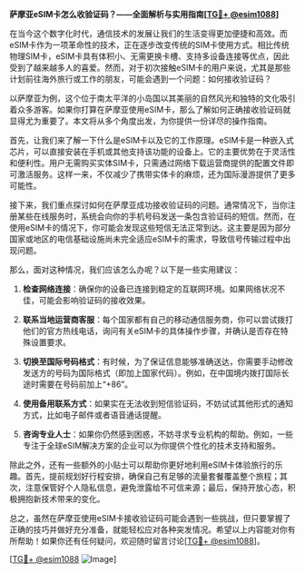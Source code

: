 **萨摩亚eSIM卡怎么收验证码？——全面解析与实用指南[[TG💪+ @esim1088](https://t.me/s/esim1088)]**

在当今这个数字化时代，通信技术的发展让我们的生活变得更加便捷和高效。而eSIM卡作为一项革命性的技术，正在逐步改变传统的SIM卡使用方式。相比传统物理SIM卡，eSIM卡具有体积小、无需更换卡槽、支持多设备连接等优点，因此受到了越来越多人的喜爱。然而，对于初次接触eSIM卡的用户来说，尤其是那些计划前往海外旅行或工作的朋友，可能会遇到一个问题：如何接收验证码？

以萨摩亚为例，这个位于南太平洋的小岛国以其美丽的自然风光和独特的文化吸引着众多游客。如果你打算在萨摩亚使用eSIM卡，那么了解如何正确接收验证码就显得尤为重要了。本文将从多个角度出发，为你提供一份详尽的操作指南。

首先，让我们来了解一下什么是eSIM卡以及它的工作原理。eSIM卡是一种嵌入式芯片，可以直接安装在手机或其他支持该功能的设备上。它的主要优势在于灵活性和便利性。用户无需购买实体SIM卡，只需通过网络下载运营商提供的配置文件即可激活服务。这样一来，不仅减少了携带实体卡的麻烦，还为国际漫游提供了更多可能性。

接下来，我们重点探讨如何在萨摩亚成功接收验证码的问题。通常情况下，当你注册某些在线服务时，系统会向你的手机号码发送一条包含验证码的短信。然而，在使用eSIM卡的情况下，你可能会发现这些短信无法正常到达。这主要是因为部分国家或地区的电信基础设施尚未完全适应eSIM卡的需求，导致信号传输过程中出现问题。

那么，面对这种情况，我们应该怎么办呢？以下是一些实用建议：

1. **检查网络连接**：确保你的设备已连接到稳定的互联网环境。如果网络状况不佳，可能会影响验证码的接收效果。
   
2. **联系当地运营商客服**：每个国家都有自己的移动通信服务商，你可以尝试拨打他们的官方热线电话，询问有关eSIM卡的具体操作步骤，并确认是否存在特殊设置要求。

3. **切换至国际号码格式**：有时候，为了保证信息能够准确送达，你需要手动修改发送方的号码为国际格式（即加上国家代码）。例如，在中国境内拨打国际长途时需要在号码前加上“+86”。

4. **使用备用联系方式**：如果实在无法收到短信验证码，不妨试试其他形式的通知方式，比如电子邮件或者语音通话提醒。

5. **咨询专业人士**：如果你仍然感到困惑，不妨寻求专业机构的帮助。例如，一些专注于全球eSIM解决方案的企业可以为你提供个性化的技术支持和服务。

除此之外，还有一些额外的小贴士可以帮助你更好地利用eSIM卡体验旅行的乐趣。首先，提前规划好行程安排，确保自己有足够的流量套餐覆盖整个旅程；其次，注意保管好个人隐私信息，避免泄露给不可信来源；最后，保持开放心态，积极拥抱新技术带来的变化。

总之，虽然在萨摩亚使用eSIM卡接收验证码可能会遇到一些挑战，但只要掌握了正确的技巧并做好充分准备，就能轻松应对各种突发情况。希望以上内容能对你有所帮助！如果你还有任何疑问，欢迎随时留言讨论[[TG💪+ @esim1088](https://t.me/s/esim1088)]。

[[TG💪+ @esim1088](https://t.me/s/esim1088) ![Image](https://i.postimg.cc/4NQfJmqS/Snipaste-2025-05-13-00-14-12.png)]